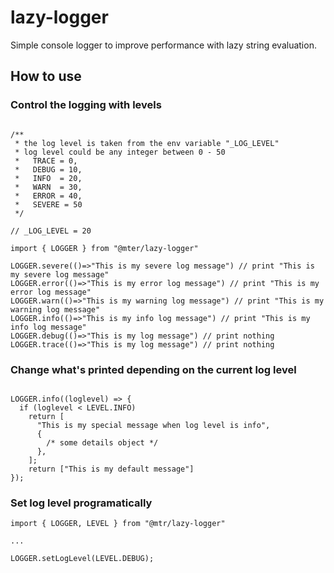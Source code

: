 # lazy-logger

Simple console logger to improve performance with lazy string evaluation.

## How to use

### Control the logging with levels

```

/**
 * the log level is taken from the env variable "_LOG_LEVEL"
 * log level could be any integer between 0 - 50
 *   TRACE = 0,
 *   DEBUG = 10,
 *   INFO  = 20,
 *   WARN  = 30,
 *   ERROR = 40,
 *   SEVERE = 50
 */

// _LOG_LEVEL = 20

import { LOGGER } from "@mter/lazy-logger"

LOGGER.severe(()=>"This is my severe log message") // print "This is my severe log message"
LOGGER.error(()=>"This is my error log message") // print "This is my error log message"
LOGGER.warn(()=>"This is my warning log message") // print "This is my warning log message"
LOGGER.info(()=>"This is my info log message") // print "This is my info log message"
LOGGER.debug(()=>"This is my log message") // print nothing
LOGGER.trace(()=>"This is my log message") // print nothing

```

### Change what's printed depending on the current log level

```

LOGGER.info((loglevel) => {
  if (loglevel < LEVEL.INFO)
    return [
      "This is my special message when log level is info",
      {
        /* some details object */
      },
    ];
    return ["This is my default message"]
});

```

### Set log level programatically

```
import { LOGGER, LEVEL } from "@mtr/lazy-logger"

...

LOGGER.setLogLevel(LEVEL.DEBUG); 

```
